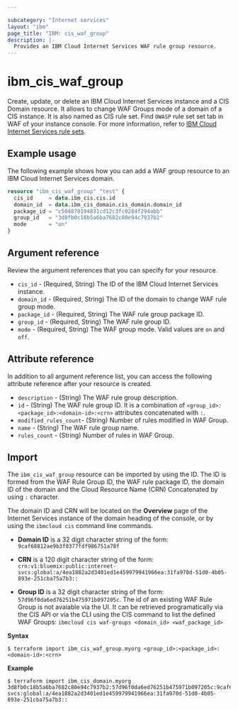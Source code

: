 ```yaml
---

subcategory: "Internet services"
layout: "ibm"
page_title: "IBM: cis_waf_group"
description: |-
  Provides an IBM Cloud Internet Services WAF rule group resource.
---
```


# ibm_cis_waf_group
Create, update, or delete an IBM Cloud Internet Services instance and a CIS Domain resource. It allows to change WAF Groups mode of a domain of a CIS instance. It is also named as CIS rule set. Find `OWASP` rule set set tab in WAF of your instance console. For more information, refer to [IBM Cloud Internet Services rule sets](https://cloud.ibm.com/docs/cis?topic=cis-waf-settings#cis-ruleset-for-waf).

## Example usage
The following example shows how you can add a WAF group resource to an IBM Cloud Internet Services domain.

```terraform
resource "ibm_cis_waf_group" "test" {
  cis_id     = data.ibm_cis.cis.id
  domain_id  = data.ibm_cis_domain.cis_domain.domain_id
  package_id = "c504870194831cd12c3fc0284f294abb"
  group_id   = "3d8fb0c18b5a6ba7682c80e94c7937b2"
  mode       = "on"
}
```

## Argument reference
Review the argument references that you can specify for your resource.

- `cis_id` - (Required, String) The ID of the IBM Cloud Internet Services instance.
- `domain_id` - (Required, String) The ID of the domain to change WAF rule group mode.
- `package_id` - (Required, String) The WAF rule group package ID.
- `group_id` - (Required, String) The WAF rule group ID.
- `mode` - (Required, String) The WAF group mode. Valid values are `on` and `off`.

## Attribute reference
In addition to all argument reference list, you can access the following attribute reference after your resource is created.

- `description` - (String) The WAF rule group description.
- `id` - (String) The WAF rule group ID. It is a combination of `<group_id>:<package_id>:<domain-id>:<crn>` attributes concatenated with `:`.
- `modified_rules_count`-  (String) Number of rules modified in WAF Group.
- `name` - (String) The WAF rule group name.
- `rules_count` - (String)  Number of rules in WAF Group.

## Import
The `ibm_cis_waf_group` resource can be imported by using the ID. The ID is formed from the WAF Rule Group ID, the WAF rule package ID, the domain ID of the domain and the Cloud Resource Name (CRN) Concatenated  by using `:` character.

The domain ID and CRN will be located on the **Overview** page of the Internet Services instance of the domain heading of the console, or by using the `ibmcloud cis` command line commands.

- **Domain ID** is a 32 digit character string of the form: `9caf68812ae9b3f0377fdf986751a78f`

- **CRN** is a 120 digit character string of the form: `crn:v1:bluemix:public:internet-svcs:global:a/4ea1882a2d3401ed1e459979941966ea:31fa970d-51d0-4b05-893e-251cba75a7b3::`

- **Group ID** is a 32 digit character string of the form: `57d96f0da6ed76251b475971b097205c`. The id of an existing WAF Rule Group is not avaiable via the UI. It can be retrieved programatically via the CIS API or via the CLI using the CIS command to list the defined WAF Groups: `ibmcloud cis waf-groups <domain_id> <waf_package_id>`

**Syntax**

```
$ terraform import ibm_cis_waf_group.myorg <group_id>:<package_id>:<domain-id>:<crn>

```

**Example**

```
$ terraform import ibm_cis_domain.myorg  3d8fb0c18b5a6ba7682c80e94c7937b2:57d96f0da6ed76251b475971b097205c:9caf68812ae9b3f0377fdf986751a78f:crn:v1:bluemix:public:internet-svcs:global:a/4ea1882a2d3401ed1e459979941966ea:31fa970d-51d0-4b05-893e-251cba75a7b3::
```

